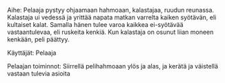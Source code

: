 Aihe: 
Pelaaja pystyy ohjaamaan hahmoaan, kalastajaa, ruudun reunassa. Kalastaja ui vedessä ja yrittää 
napata matkan varrelta kaiken syötävän, eli kultaiset kalat. Samalla hänen tulee varoa kaikkea 
ei-syötävää vastaantulevaa, eli ruskeita kenkiä. Kun kalastaja on osunut liian moneen kenkään, peli päättyy.

Käyttäjät: 
Pelaaja

Pelaajan toiminnot:
Siirrellä pelihahmoaan ylös ja alas, ja kerätä ja väistellä vastaan tulevia asioita
